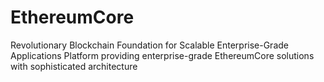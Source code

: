 # EthereumCore
Revolutionary Blockchain Foundation for Scalable Enterprise-Grade Applications Platform providing enterprise-grade EthereumCore solutions with sophisticated architecture
